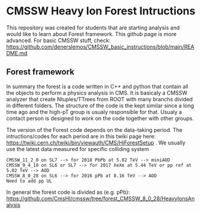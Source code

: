 # CMSSW Heavy Ion Forest Intructions
This repository was created for students that are starting analysis and would like to learn about Forest framework. This github page is more advanced. For basic CMSSW stuff, check: https://github.com/denerslemos/CMSSW_basic_instructions/blob/main/README.md

## Forest framework
In summary the forest is a code written in C++ and python that contain all the objects to perform a physics analysis in CMS. It is basicaly a CMSSW analyzer that create Ntuples/TTrees from ROOT with many branchs divided in different folders. The structure of the code is the kept similar since a long time ago and the high-pT group is usualy responsible for that. Usualy a contact person is designed to work on the code together with other groups. 

The version of the Forest code depends on the data-taking period. The intructions/codes for each period are in this twiki page here: https://twiki.cern.ch/twiki/bin/viewauth/CMS/HiForestSetup . We usually use the latest data measured for specific colliding system 
```
CMSSW_11_2_0 on SL7 --> for 2018 PbPb at 5.02 TeV --> miniAOD
CMSSW_9_4_10 on SL6 or SL7 --> for 2017 XeXe at 5.44 TeV or pp ref at 5.02 TeV --> AOD
CMSSW_8_0_28 on SL6 --> for 2016 pPb at 8.16 TeV --> AOD
Need to add pp UL
```

In general the forest code is divided as (e.g. pPb): https://github.com/CmsHI/cmssw/tree/forest_CMSSW_8_0_28/HeavyIonsAnalysis 


